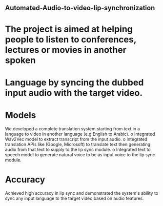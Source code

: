 ## Automated-Audio-to-video-lip-synchronization
# The project is aimed at helping people to listen to conferences, lectures or movies in another spoken 
# Language by syncing the dubbed input audio with the target video.
#  Models
We developed a complete translation system starting from text in a language to video in another 
 language (e.g English to Arabic).
 o Integrated Wav2Vec model to extract transcript from the input audio.
 o Integrated translation APIs like (Google, Microsoft) to translate text then generating audio from 
 that text to supply to the lip sync module.
 o Integrated text to speech model to generate natural voice to be as input voice to the lip sync 
 module.
# Accuracy
   Achieved high accuracy in lip sync and demonstrated the system's ability to sync any input language to 
    the target video based on audio features.

